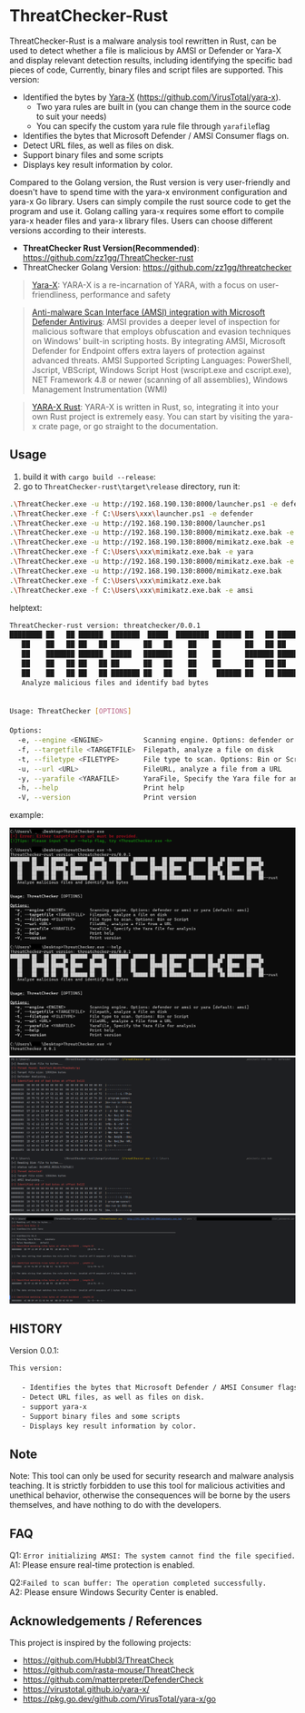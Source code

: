 # ThreatChecker-Rust

ThreatChecker-Rust is a malware analysis tool rewritten in Rust, can be used to detect whether a file is malicious by AMSI or Defender or Yara-X and display relevant detection results, including identifying the specific bad pieces of code, Currently, binary files and script files are supported. This version:

- Identified the bytes by [Yara-X](https://virustotal.github.io/yara-x/) (https://github.com/VirusTotal/yara-x).
    - Two yara rules are built in (you can change them in the source code to suit your needs)
    - You can specify the custom yara rule file through `yarafile`flag
- Identifies the bytes that Microsoft Defender / AMSI Consumer flags on.
- Detect URL files, as well as files on disk.
- Support binary files and some scripts
- Displays key result information by color.

Compared to the Golang version, the Rust version is very user-friendly and doesn't have to spend time with the yara-x environment configuration and yara-x Go library. Users can simply compile the rust source code to get the program and use it. Golang calling yara-x requires some effort to compile yara-x header files and yara-x library files. Users can choose different versions according to their interests.

- **ThreatChecker Rust Version(Recommended)**: https://github.com/zz1gg/ThreatChecker-rust
- ThreatChecker Golang Version: https://github.com/zz1gg/threatchecker


> [Yara-X](https://virustotal.github.io/yara-x/): YARA-X is a re-incarnation of YARA, with a focus on user-friendliness, performance and safety

> [Anti-malware Scan Interface (AMSI) integration with Microsoft Defender Antivirus](https://learn.microsoft.com/en-us/defender-endpoint/amsi-on-mdav): AMSI provides a deeper level of inspection for malicious software that employs obfuscation and evasion techniques on Windows' built-in scripting hosts. By integrating AMSI, Microsoft Defender for Endpoint offers extra layers of protection against advanced threats.
> AMSI Supported Scripting Languages: PowerShell, Jscript, VBScript, Windows Script Host (wscript.exe and cscript.exe), NET Framework 4.8 or newer (scanning of all assemblies), Windows Management Instrumentation (WMI)

> [YARA-X Rust](https://virustotal.github.io/yara-x/docs/api/rust/): YARA-X is written in Rust, so, integrating it into your own Rust project is extremely easy. You can start by visiting the yara-x crate page, or go straight to the documentation.



## Usage


1. build it with `cargo build --release`:
2. go to `ThreatChecker-rust\target\release` directory, run it:
```bash
.\ThreatChecker.exe -u http://192.168.190.130:8000/launcher.ps1 -e defender 
.\ThreatChecker.exe -f C:\Users\xxx\launcher.ps1 -e defender
.\ThreatChecker.exe -u http://192.168.190.130:8000/launcher.ps1 
.\ThreatChecker.exe -u http://192.168.190.130:8000/mimikatz.exe.bak -e yara -y C:\Users\xxx\kiwi_passwords.yar
.\ThreatChecker.exe -u http://192.168.190.130:8000/mimikatz.exe.bak -e yara
.\ThreatChecker.exe -f C:\Users\xxx\mimikatz.exe.bak -e yara
.\ThreatChecker.exe -u http://192.168.190.130:8000/mimikatz.exe.bak -e amsi
.\ThreatChecker.exe -u http://192.168.190.130:8000/mimikatz.exe.bak
.\ThreatChecker.exe -f C:\Users\xxx\mimikatz.exe.bak 
.\ThreatChecker.exe -f C:\Users\xxx\mimikatz.exe.bak -e amsi
```

helptext:

```bash
ThreatChecker-rust version: threatchecker/0.0.1
████████ ██   ██ ██████  ███████  █████  ████████  ██████ ██   ██ ███████  ██████ ██   ██ ███████ ██████
   ██    ██   ██ ██   ██ ██      ██   ██    ██    ██      ██   ██ ██      ██      ██  ██  ██      ██   ██
   ██    ███████ ██████  █████   ███████    ██    ██      ███████ █████   ██      █████   █████   ██████
   ██    ██   ██ ██   ██ ██      ██   ██    ██    ██      ██   ██ ██      ██      ██  ██  ██      ██   ██
   ██    ██   ██ ██   ██ ███████ ██   ██    ██     ██████ ██   ██ ███████  ██████ ██   ██ ███████ ██   ██--rust
   Analyze malicious files and identify bad bytes


Usage: ThreatChecker [OPTIONS]

Options:
  -e, --engine <ENGINE>          Scanning engine. Options: defender or amsi or yara [default: amsi]
  -f, --targetfile <TARGETFILE>  Filepath, analyze a file on disk
  -t, --filetype <FILETYPE>      File type to scan. Options: Bin or Script
  -u, --url <URL>                FileURL, analyze a file from a URL
  -y, --yarafile <YARAFILE>      YaraFile, Specify the Yara file for analysis
  -h, --help                     Print help
  -V, --version                  Print version

```

example:

![](./pics/helptext.png)
![](./pics/check_file.png)
![](./pics/yara-x_scan.png)


## HISTORY


Version 0.0.1:
```bash
This version:

   - Identifies the bytes that Microsoft Defender / AMSI Consumer flags on.
   - Detect URL files, as well as files on disk.
   - support yara-x 
   - Support binary files and some scripts 
   - Displays key result information by color.
```





## Note


Note: This tool can only be used for security research and malware analysis teaching. It is strictly forbidden to use this tool for malicious activities and unethical behavior, otherwise the consequences will be borne by the users themselves, and have nothing to do with the developers.


## FAQ

Q1: `Error initializing AMSI: The system cannot find the file specified.`
A1: Please ensure real-time protection is enabled.

Q2:`Failed to scan buffer: The operation completed successfully.`  
A2: Please ensure Windows Security Center is enabled.


## Acknowledgements / References

This project is inspired by the following projects:
- https://github.com/Hubbl3/ThreatCheck
- https://github.com/rasta-mouse/ThreatCheck
- https://github.com/matterpreter/DefenderCheck
- https://virustotal.github.io/yara-x/
- https://pkg.go.dev/github.com/VirusTotal/yara-x/go
